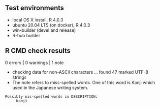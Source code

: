 ## Test environments
* local OS X install, R 4.0.3
* ubuntu 20.04 LTS (on docker), R 4.0.3
* win-builder (devel and release)
* R-hub builder

## R CMD check results

0 errors | 0 warnings | 1 note

* checking data for non-ASCII characters ... found 47 marked UTF-8 strings
* The note refers to miss-spelled words. One of this word is Kanji which used in the Japanese writing system.

```
Possibly mis-spelled words in DESCRIPTION:
     Kanji
```
